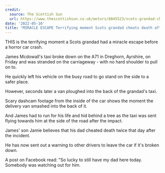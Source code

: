 ```yaml
---
credit:
  source: The Scottish Sun
  url: https://www.thescottishsun.co.uk/motors/8845523/scots-grandad-cheats-death-crash-taxi/
date: '2022-05-10'
title: "MIRACLE ESCAPE Terrifying moment Scots grandad cheats death after leaving broken down taxi seconds before horror crash"
---
```

THIS is the terrifying moment a Scots grandad had a miracle escape before a horror car crash.

James Mcdowall's taxi broke down on the A71 in Dreghorn, Ayrshire, on Friday and was stranded on the carriageway - with no hard shoulder to pull on to.

He quickly left his vehicle on the busy road to go stand on the side to a safer place.

However, seconds later a van ploughed into the back of the grandad's taxi.

Scary dashcam footage from the inside of the car shows the moment the delivery van smashed into the back of it.

And James had to run for his life and hid behind a tree as the taxi was sent flying towards him at the side of the road after the impact.

James' son Jamie believes that his dad cheated death twice that day after the incident.

He has now sent out a warning to other drivers to leave the car if it's broken down.

A post on Facebook read: "So lucky to still have my dad here today. Somebody was watching out for him.
